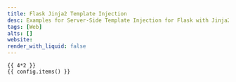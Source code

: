 ```yaml
---
title: Flask Jinja2 Template Injection
desc: Examples for Server-Side Template Injection for Flask with Jinja2.
tags: [Web]
alts: []
website:
render_with_liquid: false
---
```


```
{{ 4*2 }}
{{ config.items() }}
```